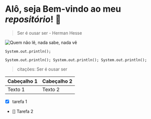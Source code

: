 # Alô, seja Bem-vindo ao meu _repositório_! 👋

>Ser é ousar ser - Herman Hesse


![Quem não lê, nada sabe, nada vê](https://3.bp.blogspot.com/_Jx9wELaKm4U/TSWlnVDPCAI/AAAAAAAAAfQ/KCfT3BmSA-0/s1600/livro+m%25C3%25A1gico.jpg)

`System.out.println();`

````System.out.println(); System.out.println(); System.out.println(); ````

>citações: Ser é ousar ser

| Cabeçalho 1 |Cabeçalho 2 |
|-------------|------------|
| Texto 1     | Texto 2    |

- [x] tarefa 1
- [] Tarefa 2



<!--
**gitpoet/gitpoet** is a ✨ _special_ ✨ repository because its `README.md` (this file) appears on your GitHub profile.

Here are some ideas to get you started:

- 🔭 I’m currently working on ...
- 🌱 I’m currently learning ...
- 👯 I’m looking to collaborate on ...
- 🤔 I’m looking for help with ...
- 💬 Ask me about ...
- 📫 How to reach me: ...
- 😄 Pronouns: ...
- ⚡ Fun fact: ...
-->
